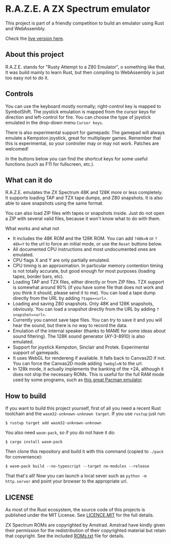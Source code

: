 # R.A.Z.E. A ZX Spectrum emulator

This project is part of a friendly competition to build an emulator using Rust and WebAssembly.

Check the [live version here](https://rodrigorc.github.io/raze/).

## About this project

R.A.Z.E. stands for "Rusty Attempt to a Z80 Emulator", o something like that. It was build mainly to learn Rust, but then compiling to WebAssembly is just too easy not to do it.

## Controls

You can use the keyboard mostly normally; right-control key is mapped to SymbolShift. The joystick emulation is mapped from the cursor keys for direction and left-control for fire. You can choose the type of joystick emulated in the drop-down menu `Cursor keys`.

There is also experimental support for gamepads: The gamepad will always emulate a Kempston joystick, great for multiplayer games. Remember that this is experimental, so your controller may or may not work. Patches are welcomed!

In the buttons below you can find the shortcut keys for some useful functions (such as F11 for fullscreen, etc.).

## What can it do

R.A.Z.E. emulates the ZX Spectrum 48K and 128K more or less completely. It supports loading TAP and TZX tape dumps, and Z80 snapshots. It is also able to save snapshots using the same format.

You can also load ZIP files with tapes or snapshots inside. Just do not open a ZIP with several valid files, because it won't know what to do with them.

What works and what not

 * It includes the 48K ROM and the 128K ROM. You can add `?48k=N` or `?48k=Y` to the url to force an initial mode, or use the `Reset` buttons below.
 * All documented CPU instructions and most undocumented ones are emulated.
 * CPU flags X and Y are only partially emulated.
 * CPU timing is an approximation. In particular memory contention timing is not totally accurate, but good enough for most purposes (loading tapes, border bars, etc).
 * Loading TAP and TZX files, either directly or from ZIP files. TZX support is somewhat around 90% (if you have some file that does not work and you think it should, please send it to me). You can load a tape dump directly from the URL by adding `?tape=<url>`.
 * Loading and saving Z80 snapshots. Only 48K and 128K snapshots, obviously. You can load a snapshot directly from the URL by adding `?snapshot=<url>`.
 * Currently you cannot save tape files. You can try to save it and you will hear the sound, but there is no way to record the data.
 * Emulation of the internal speaker (thanks to MAME for some ideas about sound filtering). The 128K sound generator (AY-3-8910) is also emulated.
 * Support for joystick Kempston, Sinclair and Protek. Experimental support of gamepads.
 * It uses WebGL for rendereng if available. It falls back to Canvas2D if not. You can force the Canvas2D mode adding `?webgl=N` to the url.
 * In 128k mode, it actually implements the banking of the +2A, although it does not ship the necessary ROMs. This is useful for the full RAM mode used by some programs, such as [this great Pacman emulator](http://simonowen.com/spectrum/pacemuzx/).

## How to build

If you want to build this project yourself, first of all  you need a recent Rust toolchain and the `wasm32-unknown-unknown target`. If you use `rustup` just run:

```
$ rustup target add wasm32-unknown-unknown
```

You also need `wasm-pack`, so if you do not have it do:

```
$ cargo install wasm-pack
```

Then clone this repository and build it with this command (copied to `./pack` for convenience):

```
$ wasm-pack build --no-typescript --target no-modules --release
```

That that's all! Now you can launch a local sever such as `python -m http.server` and point your browser to the appropriate url.

## LICENSE

As most of the Rust ecosystem, the source code of this projects is published under the MIT License. See [LICENCE.MIT](LICENSE.MIT) for the full details.

ZX Spectrum ROMs are copyrighted by Amstrad. Amstrad have kindly given their permission for the redistribution of their copyrighted material but retain that copyright. See the included [ROMs.txt](ROMs.txt) file for details.
